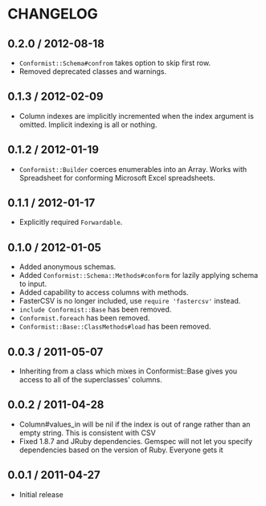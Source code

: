 # CHANGELOG

## 0.2.0 / 2012-08-18

* `Conformist::Schema#confrom` takes option to skip first row.
* Removed deprecated classes and warnings.

## 0.1.3 / 2012-02-09

* Column indexes are implicitly incremented when the index argument is omitted. Implicit indexing is all or nothing.

## 0.1.2 / 2012-01-19

* `Conformist::Builder` coerces enumerables into an Array. Works with Spreadsheet for conforming Microsoft Excel spreadsheets.

## 0.1.1 / 2012-01-17

* Explicitly required `Forwardable`.

## 0.1.0 / 2012-01-05

* Added anonymous schemas.
* Added `Conformist::Schema::Methods#conform` for lazily applying schema to input.
* Added capability to access columns with methods.
* FasterCSV is no longer included, use `require 'fastercsv'` instead.
* `include Conformist::Base` has been removed.
* `Conformist.foreach` has been removed.
* `Conformist::Base::ClassMethods#load` has been removed.

## 0.0.3 / 2011-05-07

* Inheriting from a class which mixes in Conformist::Base gives you access to all of the superclasses' columns.

## 0.0.2 / 2011-04-28

* Column#values_in will be nil if the index is out of range rather than an empty string. This is consistent with CSV
* Fixed 1.8.7 and JRuby dependencies. Gemspec will not let you specify dependencies based on the version of Ruby. Everyone gets it

## 0.0.1 / 2011-04-27

* Initial release
